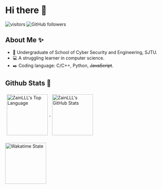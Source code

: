 # Hi there 👋

![visitors](https://visitor-badge.glitch.me/badge?page_id=ZainLLL)
![GitHub followers](https://img.shields.io/github/followers/ZainLLL?label=Follow&style=social)

## About Me :sparkles:
- :boy: Undergraduate of School of Cyber Security and Engineering, SJTU.
- :computer: A struggling learner in computer science.
- :black_nib: Coding language: C/C++, Python, ~~JavaScript~~.

## Github Stats :triangular_flag_on_post:

<a href="https://github.com/ZainLLL">
  <img align="center" src="https://github-readme-stats-psi-beryl.vercel.app/api/top-langs/?username=ZainLLL&layout=compact&theme=onedark&&langs_count=5" alt="ZainLLL's Top Language"   height="130" hspace="5" vspace="5"/>
</a>

<a href="https://github.com/ZainLLL">
  <img align="center" src="https://github-readme-stats-psi-beryl.vercel.app/api?username=ZainLLL&theme=onedark&hide=prs,issues&show_icons=true" alt="ZainLLL's GitHub Stats"  height="130" hspace="5" vspace="5"/>
</a>
<p><p>
<a href="https://github.com/ZainLLL">
<img align="center" src="https://github-readme-stats.vercel.app/api/wakatime?username=ZainLLL&theme=onedark" alt="Wakatime State"  height="130" vspace="5"/>
</a>
